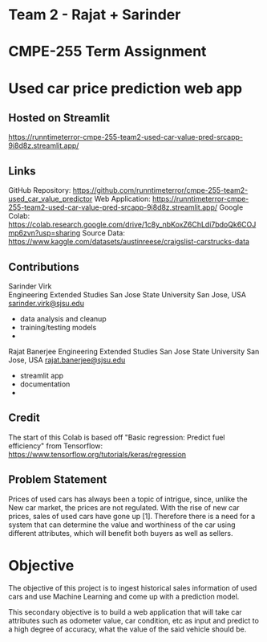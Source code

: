 # Team 2 - Rajat + Sarinder
# CMPE-255 Term Assignment
# Used car price prediction web app

## Hosted on Streamlit
https://runntimeterror-cmpe-255-team2-used-car-value-pred-srcapp-9i8d8z.streamlit.app/

## Links
GitHub Repository: https://github.com/runntimeterror/cmpe-255-team2-used_car_value_predictor
Web Application: https://runntimeterror-cmpe-255-team2-used-car-value-pred-srcapp-9i8d8z.streamlit.app/
Google Colab: https://colab.research.google.com/drive/1c8y_nbKoxZ6ChLdi7bdoQk6COJmp6zvn?usp=sharing
Source Data: https://www.kaggle.com/datasets/austinreese/craigslist-carstrucks-data 

## Contributions
Sarinder Virk	
Engineering Extended Studies
San Jose State University
San Jose, USA
sarinder.virk@sjsu.edu
* data analysis and cleanup
* training/testing models
* 

Rajat Banerjee
Engineering Extended Studies
San Jose State University
San Jose, USA
rajat.banerjee@sjsu.edu
* streamlit app
* documentation
* 

## Credit

The start of this Colab is based off "Basic regression: Predict fuel efficiency" from Tensorflow: https://www.tensorflow.org/tutorials/keras/regression

## Problem Statement
Prices of used cars has always been a topic of intrigue, since, unlike the New car market, the prices are not regulated. With the rise of new car prices, sales of used cars have gone up [1]. Therefore there is a need for a system that can determine the value and worthiness of the car using different attributes, which will benefit both buyers as well as sellers.

# Objective
The objective of this project is to ingest historical sales information of used cars and use Machine Learning and come up with a prediction model. 

This secondary objective is to build a web application that will take car attributes such as odometer value, car condition, etc as input and predict to a high degree of accuracy, what the value of the said vehicle should be.

